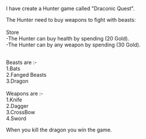 I have create a Hunter game called "Draconic Quest".
<br>

The Hunter need to buy weapons to fight with beasts:<br>
<br>
Store<br>
-The Hunter can buy health by spending (20 Gold).<br>
-The Hunter can by any weapon by spending (30 Gold).

<br>
Beasts are :-<br>
1.Bats<br>
2.Fanged Beasts<br>
3.Dragon<br>
<br>
Weapons are :-<br>
1.Knife<br>
2.Dagger<br>
3.CrossBow<br>
4.Sword<br>

When you kill the dragon you win the game.
